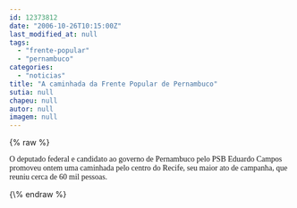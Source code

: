 ```yaml
---
id: 12373812
date: "2006-10-26T10:15:00Z"
last_modified_at: null
tags:
  - "frente-popular"
  - "pernambuco"
categories:
  - "noticias"
title: "A caminhada da Frente Popular de Pernambuco"
sutia: null
chapeu: null
autor: null
imagem: null
---
```

{\% raw %}
<p><FONT face=Verdana>O deputado federal e candidato ao governo de Pernambuco pelo PSB Eduardo Campos promoveu ontem uma caminhada pelo centro do Recife, seu maior ato de campanha, que reuniu cerca de 60 mil pessoas.</FONT> </p>
{\% endraw %}